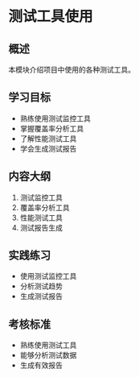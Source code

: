 # 测试工具使用

## 概述
本模块介绍项目中使用的各种测试工具。

## 学习目标
- 熟练使用测试监控工具
- 掌握覆盖率分析工具
- 了解性能测试工具
- 学会生成测试报告

## 内容大纲
1. 测试监控工具
2. 覆盖率分析工具
3. 性能测试工具
4. 测试报告生成

## 实践练习
- 使用测试监控工具
- 分析测试趋势
- 生成测试报告

## 考核标准
- 熟练使用测试工具
- 能够分析测试数据
- 生成有效报告
